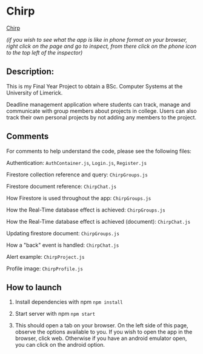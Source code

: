 # Chirp

[Chirp](https://dylank09.github.io/chirp/)

_(if you wish to see what the app is like in phone format on your browser, right click on the page and go to inspect, from there click on the phone icon to the top left of the inspector)_

## Description:

This is my Final Year Project to obtain a BSc. Computer Systems at the University of Limerick.

Deadline management application where students can track, manage and communicate with group members about projects in college.
Users can also track their own personal projects by not adding any members to the project.

## Comments

For comments to help understand the code, please see the following files:

Authentication: `AuthContainer.js`, `Login.js`, `Register.js`

Firestore collection reference and query: `ChirpGroups.js`

Firestore document reference: `ChirpChat.js`

How Firestore is used throughout the app: `ChirpGroups.js`

How the Real-Time database effect is achieved: `ChirpGroups.js`

How the Real-Time database effect is achieved (document): `ChirpChat.js`

Updating firestore document: `ChirpGroups.js`

How a "back" event is handled: `ChirpChat.js`

Alert example: `ChirpProject.js`

Profile image: `ChirpProfile.js`

## How to launch

1. Install dependencies with npm
   `npm install`

2. Start server with npm
   `npm start`

3. This should open a tab on your browser. On the left side of this page, observe the options available to you. If you wish to open the app in the browser, click web. Otherwise if you have an android emulator open, you can click on the android option.
